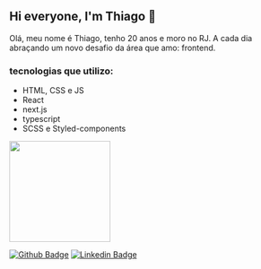 ## Hi everyone, I'm Thiago 👋

  Olá, meu nome é Thiago, tenho 20 anos e moro no RJ. A cada dia abraçando um novo desafio da área que amo: frontend.
  
### tecnologias que utilizo:
- HTML, CSS e JS
- React
- next.js
- typescript
- SCSS e Styled-components

<div>
 <img height="180em" src="https://github-readme-stats.vercel.app/api/top-langs/?username=th-fernandes&layout=compact&langs_count=16&theme=dracula" />
</div>


[![Github Badge](https://img.shields.io/badge/-Github-000?style=flat-square&logo=Github&logoColor=white&link=https://github.com/Th-Fernandes)](https://github.com/Th-Fernandes)
[![Linkedin Badge](https://img.shields.io/badge/-LinkedIn-blue?style=flat-square&logo=Linkedin&logoColor=white&link=https://www.linkedin.com/in/thiago-fernandes-962351186//)](https://www.linkedin.com/in/thiago-fernandes-962351186/)


